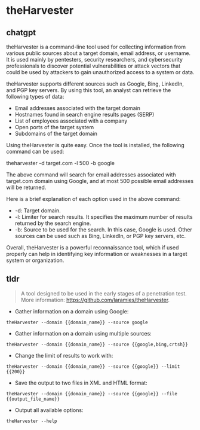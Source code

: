 # theHarvester 
## chatgpt 
theHarvester is a command-line tool used for collecting information from various public sources about a target domain, email address, or username. It is used mainly by pentesters, security researchers, and cybersecurity professionals to discover potential vulnerabilities or attack vectors that could be used by attackers to gain unauthorized access to a system or data.

theHarvester supports different sources such as Google, Bing, LinkedIn, and PGP key servers. By using this tool, an analyst can retrieve the following types of data:

- Email addresses associated with the target domain
- Hostnames found in search engine results pages (SERP)
- List of employees associated with a company
- Open ports of the target system
- Subdomains of the target domain

Using theHarvester is quite easy. Once the tool is installed, the following command can be used:

theharvester -d target.com -l 500 -b google

The above command will search for email addresses associated with target.com domain using Google, and at most 500 possible email addresses will be returned.

Here is a brief explanation of each option used in the above command:

- -d: Target domain.
- -l: Limiter for search results. It specifies the maximum number of results returned by the search engine.
- -b: Source to be used for the search. In this case, Google is used. Other sources can be used such as Bing, LinkedIn, or PGP key servers, etc.

Overall, theHarvester is a powerful reconnaissance tool, which if used properly can help in identifying key information or weaknesses in a target system or organization. 

## tldr 
 
> A tool designed to be used in the early stages of a penetration test.
> More information: <https://github.com/laramies/theHarvester>.

- Gather information on a domain using Google:

`theHarvester --domain {{domain_name}} --source google`

- Gather information on a domain using multiple sources:

`theHarvester --domain {{domain_name}} --source {{google,bing,crtsh}}`

- Change the limit of results to work with:

`theHarvester --domain {{domain_name}} --source {{google}} --limit {{200}}`

- Save the output to two files in XML and HTML format:

`theHarvester --domain {{domain_name}} --source {{google}} --file {{output_file_name}}`

- Output all available options:

`theHarvester --help`
